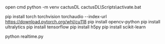 open cmd
python -m venv cactusDL
cactusDL\Scripts\activate.bat

pip install torch torchvision torchaudio --index-url https://download.pytorch.org/whl/cu118
pip install opencv-python
pip install ultralytics
pip install tensorflow
pip install h5py
pip install scikit-learn

python realtime.py

